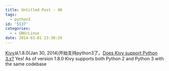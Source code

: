 ```yaml
---
title: Untitled Post - 40
tags:
  - python3
id: '5137'
categories:
  - - GNU/Linux
date: 2014-03-01 23:30:29
---
```


[Kivy](http://kivy.org/)从1.8.0(Jan 30, 2014)开始支持python3了。[Does Kivy support Python 3.x?](http://kivy.org/docs/faq.html#does-kivy-support-python-3-x)
Yes! As of version 1.8.0 Kivy supports both Python 2 and Python 3 with the same codebase